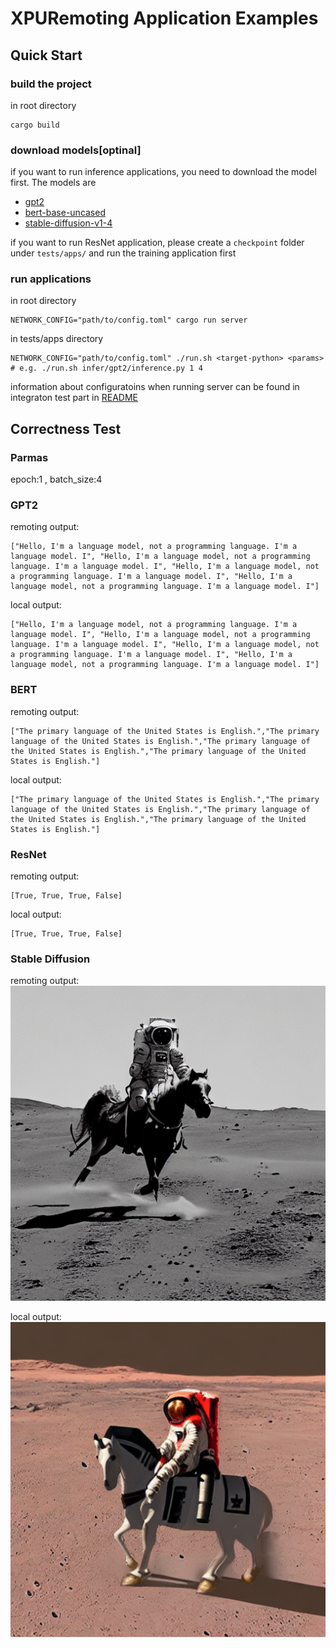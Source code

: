 # XPURemoting Application Examples

## Quick Start

### build the project
in root directory
```shell
cargo build
```

### download models\[optinal\]

if you want to run inference applications, you need to download the model first. The models are

- [gpt2](https://huggingface.co/openai-community/gpt2)
- [bert-base-uncased](https://huggingface.co/google-bert/bert-base-uncased)
- [stable-diffusion-v1-4](https://huggingface.co/CompVis/stable-diffusion-v1-4)

if you want to run ResNet application, please create a `checkpoint` folder under `tests/apps/` and run the training application first

### run applications

in root directory
```shell
NETWORK_CONFIG="path/to/config.toml" cargo run server
```

in tests/apps directory
```shell
NETWORK_CONFIG="path/to/config.toml" ./run.sh <target-python> <params>
# e.g. ./run.sh infer/gpt2/inference.py 1 4
```

information about configuratoins when running server can be found in integraton test part in [README](../../README.md)

## Correctness Test

### Parmas

epoch:1 , batch_size:4

### GPT2

remoting output: 
```
["Hello, I'm a language model, not a programming language. I'm a language model. I", "Hello, I'm a language model, not a programming language. I'm a language model. I", "Hello, I'm a language model, not a programming language. I'm a language model. I", "Hello, I'm a language model, not a programming language. I'm a language model. I"]
```

local output: 
```
["Hello, I'm a language model, not a programming language. I'm a language model. I", "Hello, I'm a language model, not a programming language. I'm a language model. I", "Hello, I'm a language model, not a programming language. I'm a language model. I", "Hello, I'm a language model, not a programming language. I'm a language model. I"]
```

### BERT

remoting output: 
```
["The primary language of the United States is English.","The primary language of the United States is English.","The primary language of the United States is English.","The primary language of the United States is English."]
```

local output: 
```
["The primary language of the United States is English.","The primary language of the United States is English.","The primary language of the United States is English.","The primary language of the United States is English."]
```

### ResNet

remoting output: 
```
[True, True, True, False]
```

local output: 
```
[True, True, True, False]
```

### Stable Diffusion

remoting output:
![remoting_output](assets/astronaut_rides_horse_remoting.png)


local output:
![local_output](assets/astronaut_rides_horse_local.png)